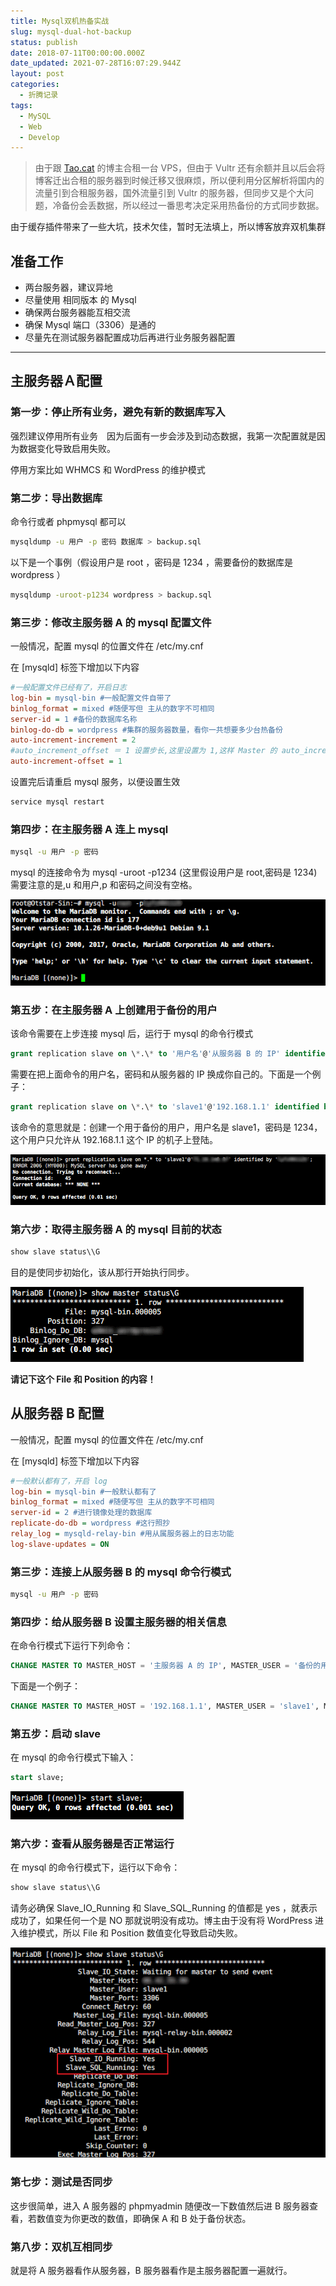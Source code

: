 ```yaml
---
title: Mysql双机热备实战
slug: mysql-dual-hot-backup
status: publish
date: 2018-07-11T00:00:00.000Z
date_updated: 2021-07-28T16:07:29.944Z
layout: post
categories:
  - 折腾记录
tags:
  - MySQL
  - Web
  - Develop
---
```


> 由于跟 [Tao.cat](https://tao.cat) 的博主合租一台 VPS，但由于 Vultr 还有余额并且以后会将博客迁出合租的服务器到时候迁移又很麻烦，所以便利用分区解析将国内的流量引到合租服务器，国外流量引到 Vultr 的服务器，但同步又是个大问题，冷备份会丢数据，所以经过一番思考决定采用热备份的方式同步数据。

由于缓存插件带来了一些大坑，技术欠佳，暂时无法填上，所以博客放弃双机集群

## 准备工作

- 两台服务器，建议异地
- 尽量使用 相同版本 的 Mysql
- 确保两台服务器能互相交流
- 确保 Mysql 端口（3306）是通的
- 尽量先在测试服务器配置成功后再进行业务服务器配置

---

## 主服务器Ａ配置

### 第一步：停止所有业务，避免有新的数据库写入

强烈建议停用所有业务　因为后面有一步会涉及到动态数据，我第一次配置就是因为数据变化导致启用失败。

停用方案比如 WHMCS 和 WordPress 的维护模式

### 第二步：导出数据库

命令行或者 phpmysql 都可以

```bash
mysqldump -u 用户 -p 密码 数据库 > backup.sql
```

以下是一个事例（假设用户是 root ，密码是 1234 ，需要备份的数据库是 wordpress ）

```bash
mysqldump -uroot-p1234 wordpress > backup.sql
```

### 第三步：修改主服务器 A 的 mysql 配置文件

一般情况，配置 mysql 的位置文件在 /etc/my.cnf

在 [mysqld] 标签下增加以下内容

```ini
#一般配置文件已经有了，开启日志
log-bin = mysql-bin #一般配置文件自带了
binlog_format = mixed #随便写但 主从的数字不可相同
server-id = 1 #备份的数据库名称
binlog-do-db = wordpress #集群的服务器数量，看你一共想要多少台热备份
auto-increment-increment = 2
#auto_increment_offset ＝ 1 设置步长,这里设置为 1,这样 Master 的 auto_increment 字段产生的数值是:1, 3, 5, 7, …等奇数 ID，不高于上面这个参数
auto-increment-offset = 1
```

设置完后请重启 mysql 服务，以便设置生效

```bash
service mysql restart
```

### 第四步：在主服务器 A 连上 mysql

```bash
mysql -u 用户 -p 密码
```

mysql 的连接命令为 mysql -uroot -p1234 (这里假设用户是 root,密码是 1234)需要注意的是,u 和用户,p 和密码之间没有空格。

![](images/34c3df0d-6cf8-4565-af3a-c11fcdea23fa.jpg)

### 第五步：在主服务器 A 上创建用于备份的用户

该命令需要在上步连接 mysql 后，运行于 mysql 的命令行模式

```sql
grant replication slave on \*.\* to '用户名'@'从服务器 B 的 IP' identified by '用户密码';
```

需要在把上面命令的用户名，密码和从服务器的 IP 换成你自己的。下面是一个例子：

```sql
grant replication slave on \*.\* to 'slave1'@'192.168.1.1' identified by '1234';
```

该命令的意思就是：创建一个用于备份的用户，用户名是 slave1，密码是 1234，这个用户只允许从 192.168.1.1 这个 IP 的机子上登陆。

![](images/32d342bc-224d-419e-a17a-ed0b23b958b9.jpg)

### 第六步：取得主服务器 A 的 mysql 目前的状态

```sql
show slave status\\G
```

目的是使同步初始化，该从那行开始执行同步。

![](images/99a909f9-bdad-4b34-ad61-cafed394bbd6.jpg)

**请记下这个 File 和 Position 的内容！**

## 从服务器 B 配置

一般情况，配置 mysql 的位置文件在 /etc/my.cnf

在 \[mysqld\] 标签下增加以下内容

```ini
#一般默认都有了，开启 log
log-bin = mysql-bin #一般默认都有了
binlog_format = mixed #随便写但 主从的数字不可相同
server-id = 2 #进行镜像处理的数据库
replicate-do-db = wordpress #这行照抄
relay_log = mysqld-relay-bin #用从属服务器上的日志功能
log-slave-updates = ON
```

### 第三步：连接上从服务器 B 的 mysql 命令行模式

```bash
mysql -u 用户 -p 密码
```

### 第四步：给从服务器 B 设置主服务器的相关信息

在命令行模式下运行下列命令：

```sql
CHANGE MASTER TO MASTER_HOST = '主服务器 A 的 IP', MASTER_USER = '备份的用户名', MASTER_PASSWORD = '备份用户的密码', MASTER_LOG_FILE='填入上面获取 File 的内容',MASTER_LOG_POS=同样填入 Position 内容;
```

下面是一个例子：

```sql
CHANGE MASTER TO MASTER_HOST = '192.168.1.1', MASTER_USER = 'slave1', MASTER_PASSWORD = '1234', MASTER_LOG_FILE='mysql-bin.000005',MASTER_LOG_POS=327;
```

### 第五步：启动 slave

在 mysql 的命令行模式下输入：

```sql
start slave;
```

![](images/39bb3d70-0cd6-4646-9aff-e2363dbd4cc4.jpg)

### 第六步：查看从服务器是否正常运行

在 mysql 的命令行模式下，运行以下命令：

```sql
show slave status\\G
```

请务必确保 Slave_IO_Running 和 Slave_SQL_Running 的值都是 yes ，就表示成功了，如果任何一个是 NO 那就说明没有成功。博主由于没有将 WordPress 进入维护模式，所以 File 和 Position 数值变化导致启动失败。

![](images/cc1c6dc1-f567-4ab9-9db0-b8e472c77955.jpg)

### 第七步：测试是否同步

这步很简单，进入 A 服务器的 phpmyadmin 随便改一下数值然后进 B 服务器查看，若数值变为你更改的数值，即确保 A 和 B 处于备份状态。

### 第八步：双机互相同步

就是将 A 服务器看作从服务器，B 服务器看作是主服务器配置一遍就行。

